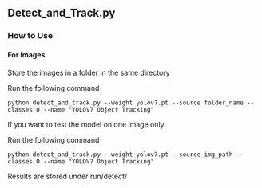 ## Detect_and_Track.py

### How to Use
#### For images
<p>Store the images in a folder in the same directory </p>

Run the following command
```    
python detect_and_track.py --weight yolov7.pt --source folder_name --classes 0 --name "YOLOV7 Object Tracking"
```
<p>If you want to test the model on one image only</p>

Run the following command
```    
python detect_and_track.py --weight yolov7.pt --source img_path --classes 0 --name "YOLOV7 Object Tracking"
```

Results are stored under run/detect/
